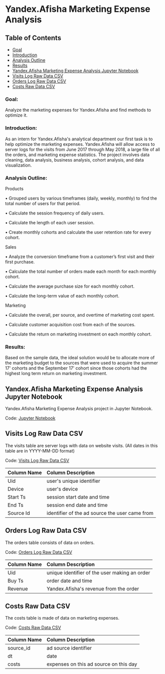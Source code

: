 # Yandex.Afisha Marketing Expense Analysis 

## Table of Contents
- [Goal](#goal)
- [Introduction](#introduction)
- [Analysis Outline](#analysis-outline)
- [Results](#results)
- [Yandex.Afisha Marketing Expense Analysis Jupyter Notebook](#yandex.afisha-marketing-expense-analysis-jupyter-notebook)
- [Visits Log Raw Data CSV](#visits-log-raw-data-csv)
- [Orders Log Raw Data CSV](#orders-log-raw-data-csv)
- [Costs Raw Data CSV](#costs-raw-data-csv)

### Goal: 

Analyze the marketing expenses for Yandex.Afisha and find methods to optimize it. 

### Introduction: 

As an intern for Yandex.Afisha's analytical department our first task is to help optimize the marketing expenses. Yandex.Afisha will allow access to server logs for the visits from June 2017 through May 2018, a large file of all the orders, and marketing expense statistics. The project involves data cleaning, data analysis, business analysis, cohort analysis, and data visualization.

### Analysis Outline: 

Products

• Grouped users by various timeframes (daily, weekly, monthly) to find the total number of users for that period.

• Calculate the session frequency of daily users.

• Calculate the length of each user session.

• Create monthly cohorts and calculate the user retention rate for every cohort.

Sales

• Analyze the conversion timeframe from a customer’s first visit and their first purchase.

• Calculate the total number of orders made each month for each monthly cohort.

• Calculate the average purchase size for each monthly cohort.

• Calculate the long-term value of each monthly cohort.

Marketing

• Calculate the overall, per source, and overtime of marketing cost spent.

• Calculate customer acquisition cost from each of the sources.

• Calculate the return on marketing investment on each monthly cohort.

### Results: 

Based on the sample data, the ideal solution would be to allocate more of the marketing budget to the sources that were used to acquire the summer 17' cohorts and the September 17' cohort since those cohorts had the highest long term return on marketing investment.


## Yandex.Afisha Marketing Expense Analysis Jupyter Notebook
Yandex.Afisha Marketing Expense Analysis project in Jupyter Notebook.

Code: [Jupyter Notebook](https://github.com/jasondo-da/tripleten_project_portfolio/blob/main/Sprint%209%20-%20Yandex/yandex_afisha.ipynb)


## Visits Log Raw Data CSV
The visits table are server logs with data on website visits.
(All dates in this table are in YYYY-MM-DD format)

Code: [Visits Log Raw Data CSV](https://github.com/jasondo-da/tripleten_project_portfolio/blob/main/Sprint%209%20-%20Yandex/visits_log_us.csv)

| Column Name | Column Description |
| :------------- | :------------ |
| Uid | user's unique identifier |
| Device | user's device |
| Start Ts | session start date and time |
| End Ts | session end date and time |
| Source Id | identifier of the ad source the user came from |


## Orders Log Raw Data CSV
The orders table consists of data on orders.

Code: [Orders Log Raw Data CSV](https://github.com/jasondo-da/tripleten_project_portfolio/blob/main/Sprint%209%20-%20Yandex/orders_log_us.csv)

| Column Name | Column Description |
| :------------- | :------------ |
| Uid | unique identifier of the user making an order |
| Buy Ts | order date and time |
| Revenue | Yandex.Afisha's revenue from the order |


## Costs Raw Data CSV
The costs table is made of data on marketing expenses.

Code: [Costs Raw Data CSV](https://github.com/jasondo-da/tripleten_project_portfolio/blob/main/Sprint%209%20-%20Yandex/costs_us.csv)

| Column Name | Column Description |
| :------------- | :------------ |
| source_id | ad source identifier |
| dt | date |
| costs | expenses on this ad source on this day |
